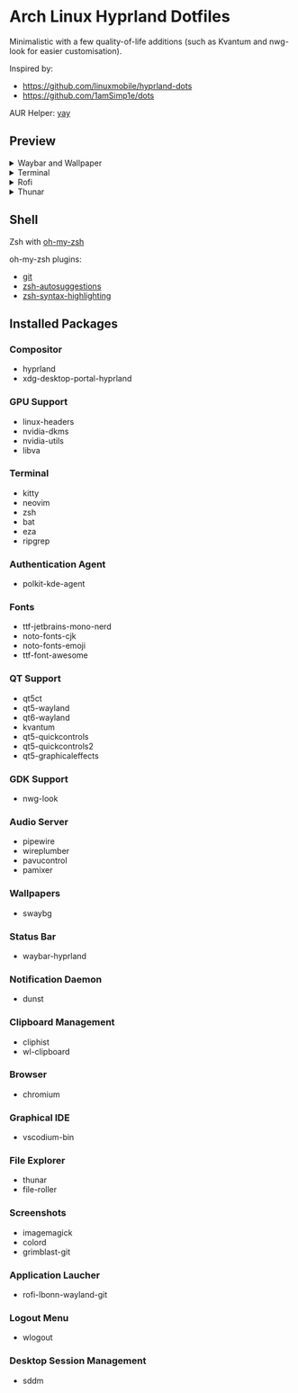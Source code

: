 # Arch Linux Hyprland Dotfiles

Minimalistic with a few quality-of-life additions (such as Kvantum and nwg-look for easier customisation).

Inspired by:

- https://github.com/linuxmobile/hyprland-dots
- https://github.com/1amSimp1e/dots

AUR Helper: [yay](https://github.com/Jguer/yay)

## Preview

<details>
    <summary>Waybar and Wallpaper</summary>
    <img src="./preview/wallpaper.png" />
</details>

<details>
    <summary>Terminal</summary>
    <img src="./preview/terminal.png" />
</details>

<details>
    <summary>Rofi</summary>
    <img src="./preview/rofi.png" />
</details>

<details>
    <summary>Thunar</summary>
    <img src="./preview/thunar.png" />
</details>

## Shell

Zsh with [oh-my-zsh](https://ohmyz.sh/)

oh-my-zsh plugins:

- [git](https://github.com/ohmyzsh/ohmyzsh/tree/master/plugins/git)
- [zsh-autosuggestions](https://github.com/zsh-users/zsh-autosuggestions)
- [zsh-syntax-highlighting](https://github.com/zsh-users/zsh-syntax-highlighting)

## Installed Packages

### Compositor
- hyprland
- xdg-desktop-portal-hyprland

### GPU Support
- linux-headers
- nvidia-dkms
- nvidia-utils
- libva

### Terminal
- kitty
- neovim
- zsh
- bat
- eza
- ripgrep

### Authentication Agent
- polkit-kde-agent

### Fonts
- ttf-jetbrains-mono-nerd
- noto-fonts-cjk
- noto-fonts-emoji
- ttf-font-awesome

### QT Support
- qt5ct
- qt5-wayland
- qt6-wayland
- kvantum
- qt5-quickcontrols
- qt5-quickcontrols2
- qt5-graphicaleffects

### GDK Support
- nwg-look

### Audio Server
- pipewire
- wireplumber
- pavucontrol
- pamixer

### Wallpapers
- swaybg

### Status Bar
- waybar-hyprland

### Notification Daemon
- dunst

### Clipboard Management
- cliphist
- wl-clipboard

### Browser
- chromium

### Graphical IDE
- vscodium-bin

### File Explorer
- thunar
- file-roller

### Screenshots
- imagemagick
- colord
- grimblast-git

### Application Laucher
- rofi-lbonn-wayland-git

### Logout Menu
- wlogout

### Desktop Session Management
- sddm
